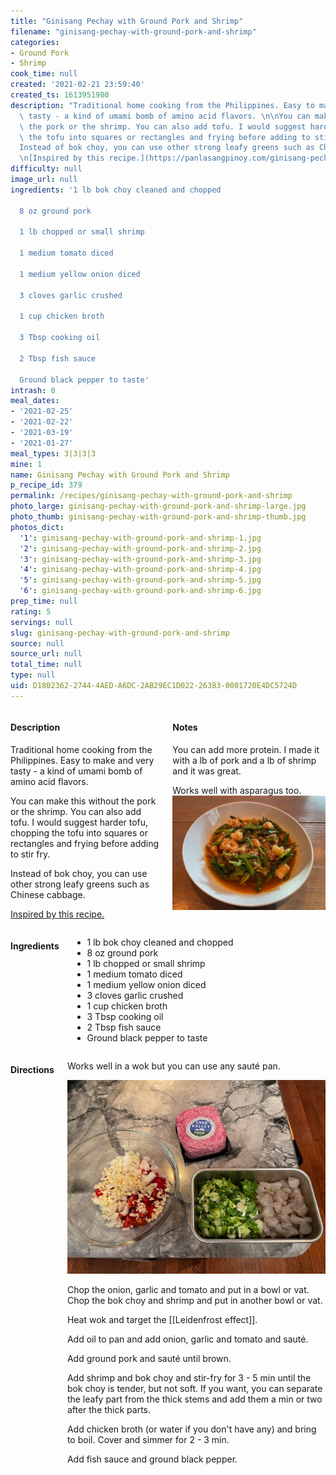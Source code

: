 ```yaml
---
title: "Ginisang Pechay with Ground Pork and Shrimp"
filename: "ginisang-pechay-with-ground-pork-and-shrimp"
categories:
- Ground Pork
- Shrimp
cook_time: null
created: '2021-02-21 23:59:40'
created_ts: 1613951980
description: "Traditional home cooking from the Philippines. Easy to make and very\
  \ tasty - a kind of umami bomb of amino acid flavors. \n\nYou can make this without\
  \ the pork or the shrimp. You can also add tofu. I would suggest harder tofu, chopping\
  \ the tofu into squares or rectangles and frying before adding to stir fry.\n\n\
  Instead of bok choy, you can use other strong leafy greens such as Chinese cabbage.\n\
  \n[Inspired by this recipe.](https://panlasangpinoy.com/ginisang-pechay-with-ground-pork-and-shrimp-bok-choy/)"
difficulty: null
image_url: null
ingredients: '1 lb bok choy cleaned and chopped

  8 oz ground pork

  1 lb chopped or small shrimp

  1 medium tomato diced

  1 medium yellow onion diced

  3 cloves garlic crushed

  1 cup chicken broth

  3 Tbsp cooking oil

  2 Tbsp fish sauce

  Ground black pepper to taste'
intrash: 0
meal_dates:
- '2021-02-25'
- '2021-02-22'
- '2021-03-19'
- '2021-01-27'
meal_types: 3|3|3|3
mine: 1
name: Ginisang Pechay with Ground Pork and Shrimp
p_recipe_id: 379
permalink: /recipes/ginisang-pechay-with-ground-pork-and-shrimp
photo_large: ginisang-pechay-with-ground-pork-and-shrimp-large.jpg
photo_thumb: ginisang-pechay-with-ground-pork-and-shrimp-thumb.jpg
photos_dict:
  '1': ginisang-pechay-with-ground-pork-and-shrimp-1.jpg
  '2': ginisang-pechay-with-ground-pork-and-shrimp-2.jpg
  '3': ginisang-pechay-with-ground-pork-and-shrimp-3.jpg
  '4': ginisang-pechay-with-ground-pork-and-shrimp-4.jpg
  '5': ginisang-pechay-with-ground-pork-and-shrimp-5.jpg
  '6': ginisang-pechay-with-ground-pork-and-shrimp-6.jpg
prep_time: null
rating: 5
servings: null
slug: ginisang-pechay-with-ground-pork-and-shrimp
source: null
source_url: null
total_time: null
type: null
uid: D1802362-2744-4AED-A6DC-2AB29EC1D022-26383-0001720E4DC5724D
---
```

<div class="large-8 medium-7 columns" id="writeup">		<div id="description"><h4>Description</h4>
<div class="box box-description content"><p>Traditional home cooking from the Philippines. Easy to make and very tasty - a kind of umami bomb of amino acid flavors.</p>
<p>You can make this without the pork or the shrimp. You can also add tofu. I would suggest harder tofu, chopping the tofu into squares or rectangles and frying before adding to stir fry.</p>
<p>Instead of bok choy, you can use other strong leafy greens such as Chinese cabbage.</p>
<p><a href="https://panlasangpinoy.com/ginisang-pechay-with-ground-pork-and-shrimp-bok-choy/">Inspired by this recipe.</a></p>
</div></div>		<div id="notes"><h4>Notes</h4>
<div class="box box-notes"><p>You can add more protein. I made it with a lb of pork and a lb of shrimp and it was great.</p>
<p>Works well with asparagus too. <img src="/images/recipes/ginisang-pechay-with-ground-pork-and-shrimp-6.jpg" alt="6" /></p>
</div></div>	</div><!-- #writeup -->
</div><!-- #row-one -->
<div class="row" id="row-two">	<div class="medium-4 small-5 columns" id="ingredients"><h4>Ingredients</h4><div class="box box-ingredients content"><ul>
<li>1 lb bok choy cleaned and chopped</li>
<li>8 oz ground pork</li>
<li>1 lb chopped or small shrimp</li>
<li>1 medium tomato diced</li>
<li>1 medium yellow onion diced</li>
<li>3 cloves garlic crushed</li>
<li>1 cup chicken broth</li>
<li>3 Tbsp cooking oil</li>
<li>2 Tbsp fish sauce</li>
<li>Ground black pepper to taste</li>
</ul>
</div>	</div>	<div class="medium-6 small-7 columns" id="directions"><h4>Directions</h4><div class="box box-directions content"><p>Works well in a wok but you can use any sauté pan.</p>
<p><img src="/images/recipes/ginisang-pechay-with-ground-pork-and-shrimp-2.jpg" alt="2" /></p>
<p>Chop the onion, garlic and tomato and put in a bowl or vat. Chop the bok choy and shrimp and put in another bowl or vat.</p>
<p>Heat wok and target the [[Leidenfrost effect]].</p>
<p>Add oil to pan and add onion, garlic and tomato and sauté.</p>
<p>Add ground pork and sauté until brown.</p>
<p>Add shrimp and bok choy and stir-fry for 3 - 5 min until the bok choy is tender, but not soft. If you want, you can separate the leafy part from the thick stems and add them a min or two after the thick parts.</p>
<p>Add chicken broth (or water if you don't have any) and bring to boil. Cover and simmer for 2 - 3 min.</p>
<p>Add fish sauce and ground black pepper.</p>
</div>	</div>